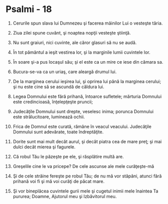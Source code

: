 # Psalmi - 18

1. Cerurile spun slava lui Dumnezeu şi facerea mâinilor Lui o vesteşte tăria. 

2. Ziua zilei spune cuvânt, şi noaptea nopţii vesteşte ştiinţă. 

3. Nu sunt graiuri, nici cuvinte, ale căror glasuri să nu se audă. 

4. În tot pământul a ieşit vestirea lor, şi la marginile lumii cuvintele lor. 

5. În soare şi-a pus locaşul său; şi el este ca un mire ce iese din cămara sa. 

6. Bucura-se-va ca un uriaş, care aleargă drumul lui. 

7. De la marginea cerului ieşirea lui, şi oprirea lui până la marginea cerului; şi nu este cine să se ascundă de căldura lui. 

8. Legea Domnului este fără prihană, întoarce sufletele; mărturia Domnului este credincioasă, înţelepţeşte pruncii; 

9. Judecăţile Domnului sunt drepte, veselesc inima; porunca Domnului este strălucitoare, luminează ochii. 

10. Frica de Domnul este curată, rămâne în veacul veacului. Judecăţile Domnului sunt adevărate, toate îndreptăţite. 

11. Dorite sunt mai mult decât aurul, şi decât piatra cea de mare preţ; şi mai dulci decât mierea şi fagurele. 

12. Că robul Tău le păzeşte pe ele, şi răsplătire multă are. 

13. Greşelile cine le va pricepe? De cele ascunse ale mele curăţeşte-mă 

14. Şi de cele străine fereşte pe robul Tău; de nu mă vor stăpâni, atunci fără prihană voi fi şi mă voi curăţi de păcat mare. 

15. Şi vor bineplăcea cuvintele gurii mele şi cugetul inimii mele înaintea Ta pururea; Doamne, Ajutorul meu şi Izbăvitorul meu. 

